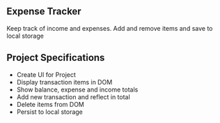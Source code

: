 ## Expense Tracker

Keep track of income and expenses. Add and remove items and save to local storage

## Project Specifications

- Create UI for Project
- Display transaction items in DOM
- Show balance, expense and income totals
- Add new transaction and reflect in total
- Delete items from DOM
- Persist to local storage